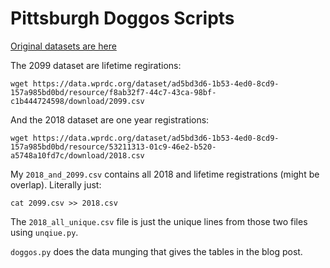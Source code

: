 # Pittsburgh Doggos Scripts

[Original datasets are here](https://catalog.data.gov/dataset/allegheny-county-dog-licenses/resource/c189c9ad-7f20-4686-ae22-b534af7ad092)

The 2099 dataset are lifetime regirations:

    wget https://data.wprdc.org/dataset/ad5bd3d6-1b53-4ed0-8cd9-157a985bd0bd/resource/f8ab32f7-44c7-43ca-98bf-c1b444724598/download/2099.csv

And the 2018 dataset are one year registrations:

    wget https://data.wprdc.org/dataset/ad5bd3d6-1b53-4ed0-8cd9-157a985bd0bd/resource/53211313-01c9-46e2-b520-a5748a10fd7c/download/2018.csv

My `2018_and_2099.csv` contains all 2018 and lifetime registrations (might be overlap).
Literally just:

    cat 2099.csv >> 2018.csv

The `2018_all_unique.csv` file is just the unique lines from those two files using `unqiue.py`.

`doggos.py` does the data munging that gives the tables in the blog post.
